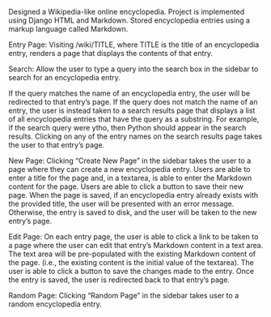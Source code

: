 Designed a Wikipedia-like online encyclopedia. Project is implemented using Django HTML and Markdown.
Stored encyclopedia entries using a markup language called Markdown. 

Entry Page: Visiting /wiki/TITLE, where TITLE is the title of an encyclopedia entry, renders a page that displays the contents of that entry.

Search: Allow the user to type a query into the search box in the sidebar to search for an encyclopedia entry.

If the query matches the name of an encyclopedia entry, the user will be redirected to that entry’s page.
If the query does not match the name of an entry, the user is instead taken to a search results page that displays a list of all encyclopedia entries that have the query as a substring. For example, if the search query were ytho, then Python should appear in the search results. Clicking on any of the entry names on the search results page takes the user to that entry’s page.

New Page: Clicking “Create New Page” in the sidebar takes the user to a page where they can create a new encyclopedia entry. Users are able to enter a title for the page and, in a textarea, is able to enter the Markdown content for the page.
Users are able to click a button to save their new page.
When the page is saved, if an encyclopedia entry already exists with the provided title, the user will be presented with an error message.
Otherwise, the entry is saved to disk, and the user will be taken to the new entry’s page.


Edit Page: On each entry page, the user is able to click a link to be taken to a page where the user can edit that entry’s Markdown content in a text area.
The text area will be pre-populated with the existing Markdown content of the page. (i.e., the existing content is the initial value of the textarea).
The user is able to click a button to save the changes made to the entry.
Once the entry is saved, the user is redirected back to that entry’s page.

Random Page: Clicking “Random Page” in the sidebar takes user to a random encyclopedia entry.
